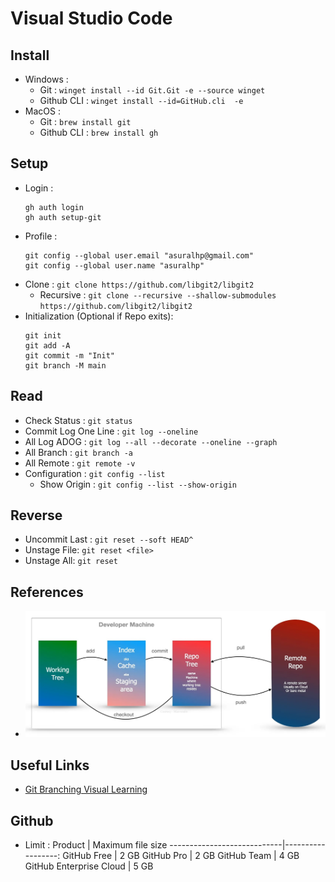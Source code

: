 # Visual Studio Code



## Install
- Windows : 
    - Git : `winget install --id Git.Git -e --source winget`
    - Github CLI : `winget install --id=GitHub.cli  -e`
- MacOS : 
    - Git : `brew install git`
    - Github CLI : `brew install gh`
     

## Setup
- Login :
    ```
    gh auth login
    gh auth setup-git
    ```
- Profile :
    ```
    git config --global user.email "asuralhp@gmail.com"
    git config --global user.name "asuralhp"
    ```
- Clone : `git clone https://github.com/libgit2/libgit2`
  - Recursive : `git clone --recursive --shallow-submodules https://github.com/libgit2/libgit2`
- Initialization (Optional if Repo exits): 
    ```
    git init
    git add -A
    git commit -m "Init"
    git branch -M main
    ```


## Read
- Check Status : `git status`
- Commit Log One Line : `git log --oneline`
- All Log ADOG : `git log --all --decorate --oneline --graph`
- All Branch : `git branch -a`
- All Remote : `git remote -v`
- Configuration : `git config --list`
  - Show Origin : `git config --list --show-origin`

## Reverse
- Uncommit Last : `git reset --soft HEAD^`
- Unstage File: `git reset <file>`
- Unstage All: `git reset`

## References
- ![threetreem](static/threetreem.jpg)

## Useful Links
- [Git Branching Visual Learning](https://pcottle.github.io/learnGitBranching/)

## Github
- Limit : 
  Product                    | Maximum file size
  ----------------------------|------------------:
  GitHub Free                |            2 GB
  GitHub Pro                 |            2 GB
  GitHub Team                |            4 GB
  GitHub Enterprise Cloud    |            5 GB